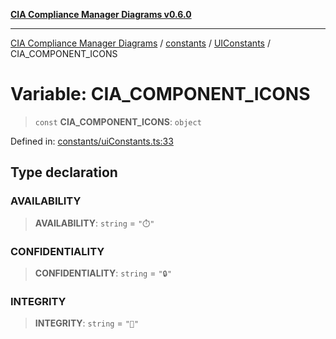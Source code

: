 [**CIA Compliance Manager Diagrams v0.6.0**](../../../../README.md)

***

[CIA Compliance Manager Diagrams](../../../../modules.md) / [constants](../../../README.md) / [UIConstants](../README.md) / CIA\_COMPONENT\_ICONS

# Variable: CIA\_COMPONENT\_ICONS

> `const` **CIA\_COMPONENT\_ICONS**: `object`

Defined in: [constants/uiConstants.ts:33](https://github.com/step-security-bot/cia-compliance-manager/blob/8fd9c10973b52d0d78d7f90b0376987bfdcead6f/src/constants/uiConstants.ts#L33)

## Type declaration

### AVAILABILITY

> **AVAILABILITY**: `string` = `"⏱️"`

### CONFIDENTIALITY

> **CONFIDENTIALITY**: `string` = `"🔒"`

### INTEGRITY

> **INTEGRITY**: `string` = `"🔐"`
